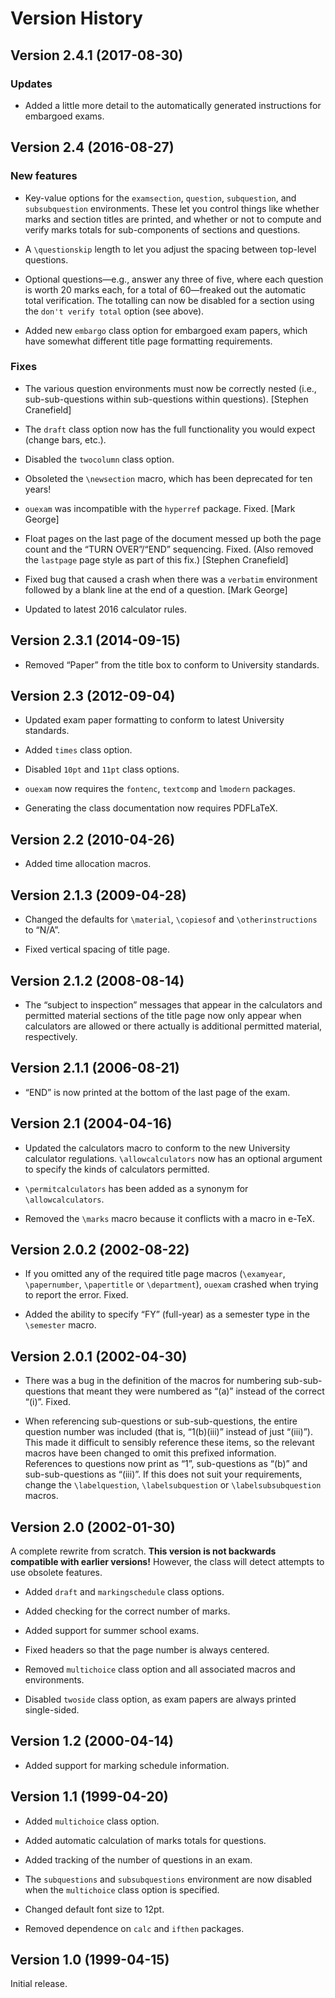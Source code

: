 Version History
===============

Version 2.4.1 (2017-08-30)
--------------------------

### Updates ###

* Added a little more detail to the automatically generated instructions for
  embargoed exams.


Version 2.4 (2016-08-27)
------------------------

### New features ###

* Key-value options for the `examsection`, `question`, `subquestion`, and
  `subsubquestion` environments. These let you control things like whether
  marks and section titles are printed, and whether or not to compute and
  verify marks totals for sub-components of sections and questions.

* A `\questionskip` length to let you adjust the spacing between top-level
  questions.

* Optional questions—e.g., answer any three of five, where each question is
  worth 20 marks each, for a total of 60—freaked out the automatic total
  verification. The totalling can now be disabled for a section using the
  `don't verify total` option (see above).

* Added new `embargo` class option for embargoed exam papers, which have
  somewhat different title page formatting requirements.

### Fixes ###

* The various question environments must now be correctly nested (i.e.,
  sub-sub-questions within sub-questions within questions). [Stephen Cranefield]

* The `draft` class option now has the full functionality you would expect
  (change bars, etc.).

* Disabled the `twocolumn` class option.

* Obsoleted the `\newsection` macro, which has been deprecated for ten years!

* `ouexam` was incompatible with the `hyperref` package. Fixed. [Mark George]

* Float pages on the last page of the document messed up both the page count
  and the “TURN OVER”/“END” sequencing. Fixed. (Also removed the `lastpage`
  page style as part of this fix.) [Stephen Cranefield]

* Fixed bug that caused a crash when there was a `verbatim` environment
  followed by a blank line at the end of a question. [Mark George]

* Updated to latest 2016 calculator rules.


Version 2.3.1 (2014-09-15)
--------------------------

* Removed “Paper” from the title box to conform to University standards.


Version 2.3 (2012-09-04)
------------------------

* Updated exam paper formatting to conform to latest University standards.

* Added `times` class option.

* Disabled `10pt` and `11pt` class options.

* `ouexam` now requires the `fontenc`, `textcomp` and `lmodern` packages.

* Generating the class documentation now requires PDFLaTeX.


Version 2.2 (2010-04-26)
------------------------

* Added time allocation macros.


Version 2.1.3 (2009-04-28)
--------------------------

* Changed the defaults for `\material`, `\copiesof` and `\otherinstructions` to
  “N/A”.

* Fixed vertical spacing of title page.


Version 2.1.2 (2008-08-14)
--------------------------

* The “subject to inspection” messages that appear in the calculators and
  permitted material sections of the title page now only appear when
  calculators are allowed or there actually is additional permitted
  material, respectively.


Version 2.1.1 (2006-08-21)
--------------------------

* “END” is now printed at the bottom of the last page of the exam.


Version 2.1 (2004-04-16)
------------------------

* Updated the calculators macro to conform to the new University calculator
  regulations. `\allowcalculators` now has an optional argument to specify
  the kinds of calculators permitted.

* `\permitcalculators` has been added as a synonym for `\allowcalculators`.

* Removed the `\marks` macro because it conflicts with a macro in e-TeX.


Version 2.0.2 (2002-08-22)
--------------------------

* If you omitted any of the required title page macros (`\examyear`,
  `\papernumber`, `\papertitle` or `\department`), `ouexam` crashed when trying
  to report the error. Fixed.

* Added the ability to specify “FY” (full-year) as a semester type in the
  `\semester` macro.


Version 2.0.1 (2002-04-30)
--------------------------

* There was a bug in the definition of the macros for numbering
  sub-sub-questions that meant they were numbered as “(a)” instead of the
  correct “(i)”. Fixed.

* When referencing sub-questions or sub-sub-questions, the entire question
  number was included (that is, “1(b)(iii)” instead of just “(iii)”). This
  made it difficult to sensibly reference these items, so the relevant
  macros have been changed to omit this prefixed information. References to
  questions now print as “1”, sub-questions as “(b)” and sub-sub-questions
  as “(iii)”. If this does not suit your requirements, change the
  `\labelquestion`, `\labelsubquestion` or `\labelsubsubquestion` macros.


Version 2.0 (2002-01-30)
------------------------

A complete rewrite from scratch. **This version is not backwards compatible
with earlier versions!** However, the class will detect attempts to use
obsolete features.

* Added `draft` and `markingschedule` class options.

* Added checking for the correct number of marks.

* Added support for summer school exams.

* Fixed headers so that the page number is always centered.

* Removed `multichoice` class option and all associated macros and environments.

* Disabled `twoside` class option, as exam papers are always printed
  single-sided.


Version 1.2 (2000-04-14)
------------------------

* Added support for marking schedule information.


Version 1.1 (1999-04-20)
------------------------

* Added `multichoice` class option.

* Added automatic calculation of marks totals for questions.

* Added tracking of the number of questions in an exam.

* The `subquestions` and `subsubquestions` environment are now disabled when
  the `multichoice` class option is specified.

* Changed default font size to 12pt.

* Removed dependence on `calc` and `ifthen` packages.


Version 1.0 (1999-04-15)
------------------------

Initial release.
